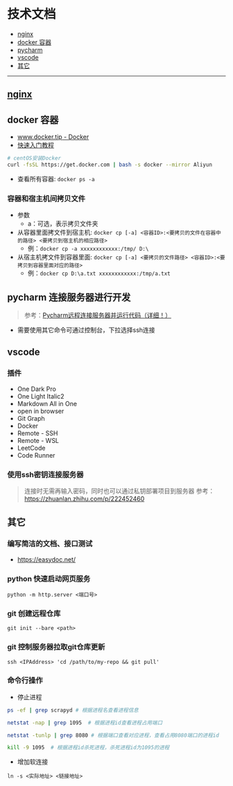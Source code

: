 # 技术文档
- [nginx](Linux环境配置#nginx)
- [docker 容器](#docker-容器)
- [pycharm](#pycharm-连接服务器进行开发)
- [vscode](#vscode)
- [其它](#其它)

***

## [nginx](Linux环境配置#nginx)

## docker 容器

- [www.docker.tip - Docker](http://www.docker.tips/)
- [快速入门教程](https://docker.easydoc.net/)

~~~bash
# centOS安装Docker
curl -fsSL https://get.docker.com | bash -s docker --mirror Aliyun
~~~

- 查看所有容器: `docker ps -a`

### 容器和宿主机间拷贝文件
- 参数
    - a：可选，表示拷贝文件夹
- 从容器里面拷文件到宿主机: `docker cp [-a] <容器ID>:<要拷贝的文件在容器中的路径> <要拷贝到宿主机的相应路径>`
    - 例：`docker cp -a xxxxxxxxxxxx:/tmp/ D:\`
- 从宿主机拷文件到容器里面: `docker cp [-a] <要拷贝的文件路径> <容器ID>:<要拷贝到容器里面对应的路径>`
    - 例：`docker cp D:\a.txt xxxxxxxxxxxx:/tmp/a.txt`


## pycharm 连接服务器进行开发
> 参考：[Pycharm远程连接服务器并运行代码（详细！）](https://blog.csdn.net/cutefery/article/details/113918510)
- 需要使用其它命令可通过控制台，下拉选择ssh连接

## vscode
### 插件
- One Dark Pro
- One Light Italic2
- Markdown All in One
- open in browser
- Git Graph
- Docker
- Remote - SSH
- Remote - WSL
- LeetCode
- Code Runner

### 使用ssh密钥连接服务器
> 连接时无需再输入密码，同时也可以通过私钥部署项目到服务器
> 参考：https://zhuanlan.zhihu.com/p/222452460

## 其它
### 编写简洁的文档、接口测试
- https://easydoc.net/

### python 快速启动网页服务
`python -m http.server <端口号>`

### git 创建远程仓库

`git init --bare <path>`

### git 控制服务器拉取git仓库更新
`ssh <IPAddress> 'cd /path/to/my-repo && git pull'`

### 命令行操作

- 停止进程

~~~bash
ps -ef | grep scrapyd # 根据进程名查看进程信息

netstat -nap | grep 1095  # 根据进程id查看进程占用端口

netstat -tunlp | grep 8080 # 根据端口查看对应进程，查看占用8080端口的进程id

kill -9 1095  # 根据进程id杀死进程，杀死进程id为1095的进程
~~~

- 增加软连接

~~~
ln -s <实际地址> <链接地址>
~~~

